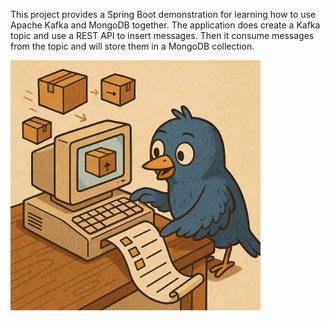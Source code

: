 This project provides a Spring Boot demonstration for learning how to use Apache Kafka and MongoDB together. The application does create a Kafka topic and use a REST API to insert messages. Then it consume messages from the topic and will store them in a MongoDB collection.

<img src="src/main/resources/static/logo-kademongo.png" alt="Logo de kademongo" width=400>
